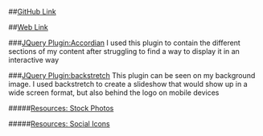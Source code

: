 ##[GitHub Link](https://github.com/jenniferford/project_resume_ford_jennifer)

##[Web Link](http://jenniferlinford.com)

###[JQuery Plugin:Accordian](http://chooowai.github.io/woco-accordion/) I used this plugin to contain the different sections of my content after struggling to find a way to display it in an interactive way

###[JQuery Plugin:backstretch](http://srobbin.com/jquery-plugins/backstretch/) This plugin can be seen on my background image. I used backstretch to create a slideshow that would show up in a wide screen format, but also behind the logo on mobile devices


#####[Resources: Stock Photos](https://unsplash.com/)

#####[Resources: Social Icons](http://www.iconsdb.com/)